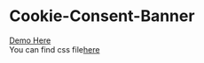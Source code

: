 # Cookie-Consent-Banner
<a href="https://humayunxhan.github.io/Cookie-Consent-Banner/ "> Demo Here</a><br />
You can find css file<a href="https://humayunxhan.github.io/Cookie-Consent-Banner/style.css ">here </a>
